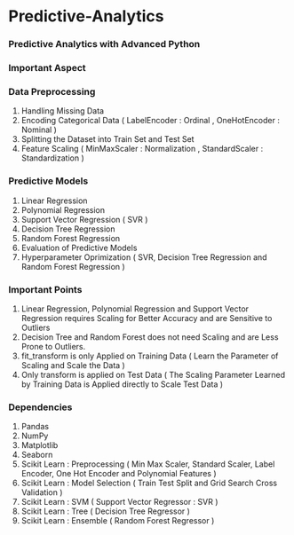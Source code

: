 # Predictive-Analytics

### Predictive Analytics with Advanced Python

### Important Aspect 

### Data Preprocessing 

1. Handling Missing Data
2. Encoding Categorical Data ( LabelEncoder : Ordinal , OneHotEncoder : Nominal )
3. Splitting the Dataset into Train Set and Test Set 
4. Feature Scaling ( MinMaxScaler : Normalization , StandardScaler : Standardization )

### Predictive Models

1. Linear Regression
2. Polynomial Regression
3. Support Vector Regression ( SVR )
4. Decision Tree Regression
5. Random Forest Regression
6. Evaluation of Predictive Models
7. Hyperparameter Oprimization ( SVR, Decision Tree Regression and Random Forest Regression )

### Important Points

1. Linear Regression, Polynomial Regression and Support Vector Regression requires Scaling for Better Accuracy and are Sensitive to Outliers
2. Decision Tree and Random Forest does not need Scaling and are Less Prone to Outliers.
3. fit_transform is only Applied on Training Data ( Learn the Parameter of Scaling and Scale the Data )
4. Only transform is applied on Test Data ( The Scaling Parameter Learned by Training Data is Applied directly to Scale Test Data )

### Dependencies

1. Pandas
2. NumPy
3. Matplotlib
4. Seaborn
5. Scikit Learn : Preprocessing ( Min Max Scaler, Standard Scaler, Label Encoder, One Hot Encoder and Polynomial Features )
6. Scikit Learn : Model Selection ( Train Test Split and Grid Search Cross Validation )
7. Scikit Learn : SVM ( Support Vector Regressor : SVR )
8. Scikit Learn : Tree ( Decision Tree Regressor )
9. Scikit Learn : Ensemble ( Random Forest Regressor )
